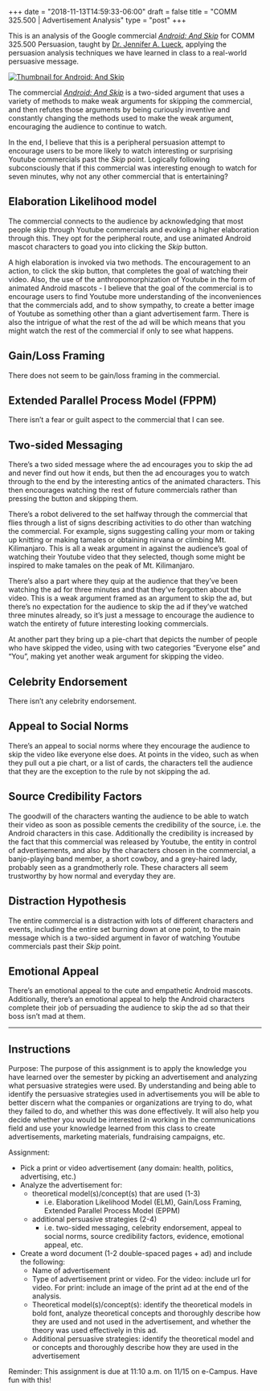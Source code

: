 +++
date = "2018-11-13T14:59:33-06:00"
draft = false
title = "COMM 325.500 | Advertisement Analysis"
type = "post"
+++

This is an analysis of the Google commercial [_Android: And Skip_][1] for COMM 325.500 Persuasion, taught by [Dr. Jennifer A. Lueck](https://comm.tamu.edu/jennifer-lueck/), applying the persuasion analysis techniques we have learned in class to a real-world persuasive message.

[![Thumbnail for Android: And Skip][image-1]][3]

The commercial [_Android: And Skip_][4] is a two-sided argument that uses a variety of methods to make weak arguments for skipping the commercial, and then refutes those arguments by being curiously inventive and constantly changing the methods used to make the weak argument, encouraging the audience to continue to watch.

In the end, I believe that this is a peripheral persuasion attempt to encourage users to be more likely to watch interesting or surprising Youtube commercials past the *Skip* point. Logically following subconsciously that if this commercial was interesting enough to watch for seven minutes, why not any other commercial that is entertaining?

## Elaboration Likelihood model

The commercial connects to the audience by acknowledging that most people skip through Youtube commercials and evoking a higher elaboration through this. They opt for the peripheral route, and use animated Android mascot characters to goad you into clicking the *Skip* button.

A high elaboration is invoked via two methods. The encouragement to an action, to click the skip button, that completes the goal of watching their video. Also, the use of the anthropomorphization of Youtube in the form of animated Android mascots - I believe that the goal of the commercial is to encourage users to find Youtube more understanding of the inconveniences that the commercials add, and to show sympathy, to create a better image of Youtube as something other than a giant advertisement farm. There is also the intrigue of what the rest of the ad will be which means that you might watch the rest of the commercial if only to see what happens.

## Gain/Loss Framing

There does not seem to be gain/loss framing in the commercial.

## Extended Parallel Process Model (FPPM)

There isn’t a fear or guilt aspect to the commercial that I can see.

## Two-sided Messaging

There’s a two sided message where the ad encourages you to skip the ad and never find out how it ends, but then the ad encourages you to watch through to the end by the interesting antics of the animated characters. This then encourages watching the rest of future commercials rather than pressing the button and skipping them.

There’s a robot delivered to the set halfway through the commercial that flies through a list of signs describing activities to do other than watching the commercial. For example, signs suggesting calling your mom or taking up knitting or making tamales or obtaining nirvana or climbing Mt. Kilimanjaro. This is all a weak argument in against the audience’s goal of watching their Youtube video that they selected, though some might be inspired to make tamales on the peak of Mt. Kilimanjaro.

There’s also a part where they quip at the audience that they’ve been watching the ad for three minutes and that they’ve forgotten about the video. This is a weak argument framed as an argument to skip the ad, but there’s no expectation for the audience to skip the ad if they’ve watched three minutes already, so it’s just a message to encourage the audience to watch the entirety of future interesting looking commercials.

At another part they bring up a pie-chart that depicts the number of people who have skipped the video, using with two categories “Everyone else” and “You”, making yet another weak argument for skipping the video.

## Celebrity Endorsement

There isn’t any celebrity endorsement.

## Appeal to Social Norms

There’s an appeal to social norms where they encourage the audience to skip the video like everyone else does. At points in the video, such as when they pull out a pie chart, or a list of cards, the characters tell the audience that they are the exception to the rule by not skipping the ad.

## Source Credibility Factors

The goodwill of the characters wanting the audience to be able to watch their video as soon as possible cements the credibility of the source, i.e. the Android characters in this case. Additionally the credibility is increased by the fact that this commercial was released by Youtube, the entity in control of advertisements, and also by the characters chosen in the commercial, a banjo-playing band member, a short cowboy, and a grey-haired lady, probably seen as a grandmotherly role. These characters all seem trustworthy by how normal and everyday they are.

## Distraction Hypothesis

The entire commercial is a distraction with lots of different characters and events, including the entire set burning down at one point, to the main message which is a two-sided argument in favor of watching Youtube commercials past their *Skip* point.

## Emotional Appeal

There’s an emotional appeal to the cute and empathetic Android mascots. Additionally, there’s an emotional appeal to help the Android characters complete their job of persuading the audience to skip the ad so that their boss isn’t mad at them.

----

## Instructions

Purpose: The purpose of this assignment is to apply the knowledge you have learned over the semester by picking an advertisement and analyzing what persuasive strategies were used. By understanding and being able to identify the persuasive strategies used in advertisements you will be able to better discern what the companies or organizations are trying to do, what they failed to do, and whether this was done effectively. It will also help you decide whether you would be interested in working in the communications field and use your knowledge learned from this class to create advertisements, marketing materials, fundraising campaigns, etc.

Assignment:

* Pick a print or video advertisement (any domain: health, politics, advertising, etc.)
* Analyze the advertisement for:
	* theoretical model(s)/concept(s) that are used (1-3)
		* i.e. Elaboration Likelihood Model (ELM), Gain/Loss Framing, Extended Parallel Process Model (EPPM)
	* additional persuasive strategies (2-4)
		* i.e. two-sided messaging, celebrity endorsement, appeal to social norms, source credibility factors, evidence, emotional appeal, etc.
* Create a word document (1-2 double-spaced pages + ad) and include the following:
	* Name of advertisement
	* Type of advertisement print or video. For the video: include url for video. For print: include an image of the print ad at the end of the analysis.
	* Theoretical model(s)/concept(s): identify the theoretical models in bold font, analyze theoretical concepts and thoroughly describe how they are used and not used in the advertisement, and whether the theory was used effectively in this ad.
	* Additional persuasive strategies: identify the theoretical model and or concepts and thoroughly describe how they are used in the advertisement

Reminder: This assignment is due at 11:10 a.m. on 11/15 on e-Campus. Have fun with this!

[1]:	https://youtu.be/rDPopoBL698
[3]:	https://youtu.be/rDPopoBL698
[4]:	https://youtu.be/rDPopoBL698

[image-1]:	/uploads/android-and-skip-thumbnail.jpg
